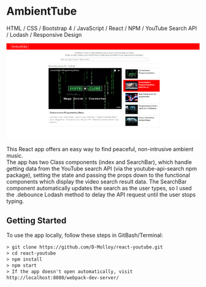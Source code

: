 # AmbientTube
HTML / CSS / Bootstrap 4 / JavaScript / React / NPM / YouTube Search API / Lodash / Responsive Design

![AmbientTUbe](ambienttube-small.png)

This React app offers an easy way to find peaceful, non-intrusive ambient music.  
The app has two Class components (index and SearchBar), which handle getting data 
from the YouTube search API (via the youtube-api-search npm package), setting the state
and passing the props down to the functional components which display the video search result data. The SearchBar component automatically updates the search as the user types, 
so I used the .debounce Lodash method to delay the API request until the user stops typing.

## Getting Started

To use the app locally, follow these steps in GitBash/Terminal:

```
> git clone https://github.com/D-Molloy/react-youtube.git
> cd react-youtube
> npm install
> npm start
> If the app doesn't open automatically, visit http://localhost:8080/webpack-dev-server/
```